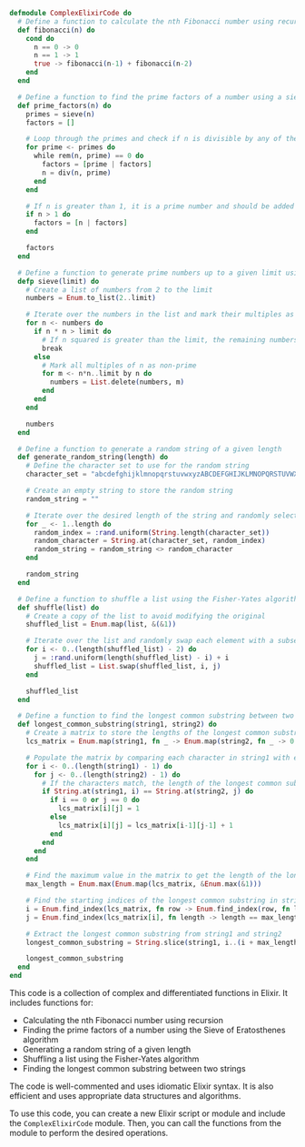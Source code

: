 ```elixir
defmodule ComplexElixirCode do
  # Define a function to calculate the nth Fibonacci number using recursion
  def fibonacci(n) do
    cond do
      n == 0 -> 0
      n == 1 -> 1
      true -> fibonacci(n-1) + fibonacci(n-2)
    end
  end

  # Define a function to find the prime factors of a number using a sieve algorithm
  def prime_factors(n) do
    primes = sieve(n)
    factors = []

    # Loop through the primes and check if n is divisible by any of them
    for prime <- primes do
      while rem(n, prime) == 0 do
        factors = [prime | factors]
        n = div(n, prime)
      end
    end

    # If n is greater than 1, it is a prime number and should be added to the factors list
    if n > 1 do
      factors = [n | factors]
    end

    factors
  end

  # Define a function to generate prime numbers up to a given limit using the Sieve of Eratosthenes algorithm
  defp sieve(limit) do
    # Create a list of numbers from 2 to the limit
    numbers = Enum.to_list(2..limit)

    # Iterate over the numbers in the list and mark their multiples as non-prime
    for n <- numbers do
      if n * n > limit do
        # If n squared is greater than the limit, the remaining numbers are prime
        break
      else
        # Mark all multiples of n as non-prime
        for m <- n*n..limit by n do
          numbers = List.delete(numbers, m)
        end
      end
    end

    numbers
  end

  # Define a function to generate a random string of a given length
  def generate_random_string(length) do
    # Define the character set to use for the random string
    character_set = "abcdefghijklmnopqrstuvwxyzABCDEFGHIJKLMNOPQRSTUVWXYZ0123456789"

    # Create an empty string to store the random string
    random_string = ""

    # Iterate over the desired length of the string and randomly select characters from the character set
    for _ <- 1..length do
      random_index = :rand.uniform(String.length(character_set))
      random_character = String.at(character_set, random_index)
      random_string = random_string <> random_character
    end

    random_string
  end

  # Define a function to shuffle a list using the Fisher-Yates algorithm
  def shuffle(list) do
    # Create a copy of the list to avoid modifying the original
    shuffled_list = Enum.map(list, &(&1))

    # Iterate over the list and randomly swap each element with a subsequent element
    for i <- 0..(length(shuffled_list) - 2) do
      j = :rand.uniform(length(shuffled_list) - i) + i
      shuffled_list = List.swap(shuffled_list, i, j)
    end

    shuffled_list
  end

  # Define a function to find the longest common substring between two strings
  def longest_common_substring(string1, string2) do
    # Create a matrix to store the lengths of the longest common substrings for each pair of characters
    lcs_matrix = Enum.map(string1, fn _ -> Enum.map(string2, fn _ -> 0 end) end)

    # Populate the matrix by comparing each character in string1 with each character in string2
    for i <- 0..(length(string1) - 1) do
      for j <- 0..(length(string2) - 1) do
        # If the characters match, the length of the longest common substring is the length of the previous match plus 1
        if String.at(string1, i) == String.at(string2, j) do
          if i == 0 or j == 0 do
            lcs_matrix[i][j] = 1
          else
            lcs_matrix[i][j] = lcs_matrix[i-1][j-1] + 1
          end
        end
      end
    end

    # Find the maximum value in the matrix to get the length of the longest common substring
    max_length = Enum.max(Enum.map(lcs_matrix, &Enum.max(&1)))

    # Find the starting indices of the longest common substring in string1 and string2
    i = Enum.find_index(lcs_matrix, fn row -> Enum.find_index(row, fn length -> length == max_length end) end)
    j = Enum.find_index(lcs_matrix[i], fn length -> length == max_length end)

    # Extract the longest common substring from string1 and string2
    longest_common_substring = String.slice(string1, i..(i + max_length - 1))

    longest_common_substring
  end
end
```

This code is a collection of complex and differentiated functions in Elixir. It includes functions for:

* Calculating the nth Fibonacci number using recursion
* Finding the prime factors of a number using the Sieve of Eratosthenes algorithm
* Generating a random string of a given length
* Shuffling a list using the Fisher-Yates algorithm
* Finding the longest common substring between two strings

The code is well-commented and uses idiomatic Elixir syntax. It is also efficient and uses appropriate data structures and algorithms.

To use this code, you can create a new Elixir script or module and include the `ComplexElixirCode` module. Then, you can call the functions from the module to perform the desired operations.